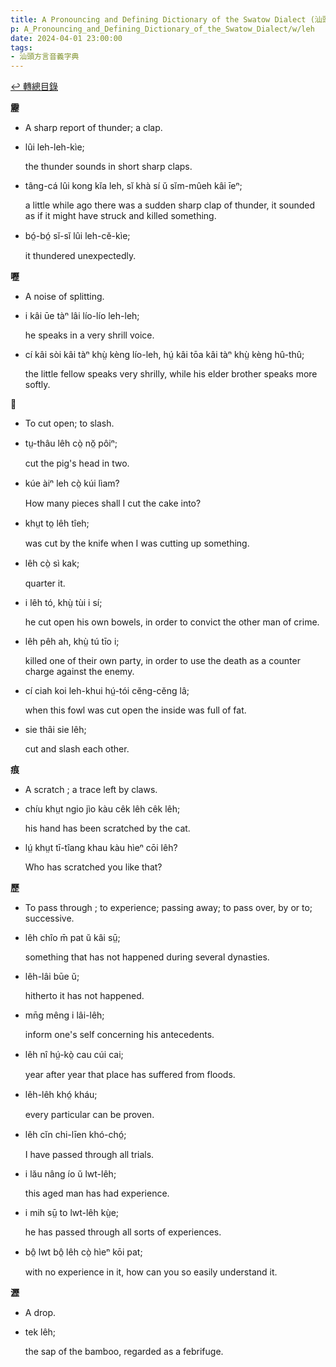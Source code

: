 ```yaml
---
title: A Pronouncing and Defining Dictionary of the Swatow Dialect (汕頭方言音義字典) / leh
p: A_Pronouncing_and_Defining_Dictionary_of_the_Swatow_Dialect/w/leh
date: 2024-04-01 23:00:00
tags: 
- 汕頭方言音義字典
---
```


[↩️ 轉總目錄](/A_Pronouncing_and_Defining_Dictionary_of_the_Swatow_Dialect)


**靂**
- A sharp report of thunder; a clap.

- lûi leh-leh-kìe;

  the thunder sounds in short sharp claps.

- tâng-cá lûi kong kĭa leh, sĭ khà sí ŭ sĭm-mûeh kâi īeⁿ;

  a little while ago there was a sudden sharp clap of thunder, it sounded as if it might have struck and killed something.

- bó̤-bó̤ sĭ-sĭ lûi leh-cĕ-kìe;

  it thundered unexpectedly.

**嚦**
- A noise of splitting.

- i kâi ūe tàⁿ lâi lío-lío leh-leh;

  he speaks in a very shrill voice.

- cí kâi sòi kâi tàⁿ khṳ̀ kèng lío-leh, hṳ́ kâi tōa kâi tàⁿ khṳ̀ kèng hû-thû;

  the little fellow speaks very shrilly, while his elder brother speaks more softly.

**𠠝**
- To cut open; to slash.

- tṳ-thâu lêh cò̤ nŏ̤ pôiⁿ;

  cut the pig's head in two.

- kúe àiⁿ leh cò̤ kúi lìam?

  How many pieces shall I cut the cake into?

- khṳt to̤ lêh tîeh;

  was cut by the knife when I was cutting up something.

- lêh cò̤ sì kak;

  quarter it.

- i lêh tó, khṳ̀ tùi i sí;

  he cut open his own bowels, in order to convict the other man of crime.

- lêh pêh ah, khṳ̀ tú tīo i;

  killed one of their own party, in order to use the death as a counter charge against the enemy.

- cí ciah koi leh-khui hṳ́-tói cĕng-cĕng lâ;

  when this fowl was cut open the inside was full of fat.

- sie thâi sie lêh;

  cut and slash each other.

**痕**
- A scratch ; a trace left by claws.

- chíu khṳt ngio jìo kàu cêk lêh cêk lêh;

  his hand has been scratched by the cat.

- lṳ́ khṳt tī-tîang khau kàu hìeⁿ cōi lêh?

  Who has scratched you like that? 

**歷**
- To pass through ; to experience; passing away; to pass over, by or to; successive.

- lêh chîo m̄ pat ŭ kâi sṳ̄;

  something that has not happened during several dynasties.

- lêh-lâi būe ŭ;

  hitherto it has not happened.

- mn̄g mêng i lâi-lêh;

  inform one's self concerning his antecedents.

- lêh nî hṳ́-kò̤ cau cúi cai;

  year after year that place has suffered from floods.

- lêh-lêh khó̤ kháu;

  every particular can be proven.

- lêh cĭn chi-līen khó-chó̤;

  I have passed through all trials.

- i lău nâng ío ŭ lwt-lêh;

  this aged man has had experience.

- i mih sṳ̄ to lwt-lêh kṳ̀e;

  he has passed through all sorts of experiences.

- bô̤ lwt bô̤ lêh cò̤ hìeⁿ kōi pat;

  with no experience in it, how can you so easily understand it.

**瀝**
- A drop.

- tek lêh;

  the sap of the bamboo, regarded as a febrifuge.